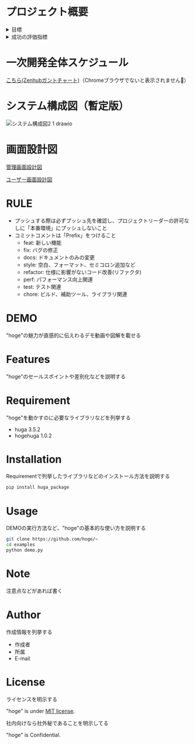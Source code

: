 # プロジェクト概要

<details>
<summary>目標
</summary>

  - インターン先での勤怠管理、給与計算の方法が、[slack](https://slack.com/intl/ja-jp/trials?remote_promo=f4d95f0b&utm_medium=ppc&utm_source=google&utm_campaign=cd_ppc_google_jp_ja_brand_slack_single_word_selfserve&utm_term=ss_slack_single_word_._スラック_._e_._c&utm_content=617976811340&gclid=CjwKCAjwhNWZBhB_EiwAPzlhNhZ0fWW_2S90B-URfKadz1t3UPWcIWSR2BBZDrJa7dDWcvMjc30CbxoCt4AQAvD_BwE&gclsrc=aw.ds)の専用チャンネルへのコメント（例：9:00出社しました）と、スプレッドシートで従業員毎に作成した就業履歴とを照らし合わせるというものだった。  
 こちらを、専用管理画面での入力のみで　給与計算・経費精算・給与明細発行　までを済ませられるWEBアプリを開発し、普段お世話になっている担当者さんの負担を軽減したいと考えた。

  - 自身初の個人プロジェクトということで、これからのエンジニア人生においていつでも戻ってこれる、参照できる「前例・型」という位置づけで、独学で調べながら開発を進める。
  
</details>
<details>
<summary>成功の評価指標
</summary>

- 需要の高いアプリ、作品になっているか
  - 実際に使用してもらい、フィードバックをもらう
  - demo動画、プレゼン資料を作成し、インターン先でエンジニアとしての仕事をもらう
- コードが整っているか
  - SOLID原則に従い、拡張性、可読性の高いコードを描く
- ユーザーを意識した構造か
  - 担当者さんにヒアリングを行い、現場での要件定義さながらの用件定義を行う
- 作品に明確な意図が込められているか
  - 目標欄参照

[ソース](https://www.sejuku.net/blog/86008)

</details>


# 一次開発全体スケジュール

[こちら(Zenhubガントチャート)](https://github.com/k-saito-en/portfolio-k-saito-hourTime/issues#workspaces/hourtime-63685ca80391a20013b73b19/roadmap)（Chromeブラウザでないと表示されません🙇）



# システム構成図（暫定版）

![システム構成図2 1 drawio](https://user-images.githubusercontent.com/111550856/194798083-c1d69020-3c3e-441b-b831-c18243bfe69f.png)


# 画面設計図
[管理画面設計図](https://docs.google.com/presentation/d/11LiQ3onJrz9EIk4CIXRtZMHeSmYXCoYJ3ZZ_mBUo1Fc/edit#slide=id.p)

[ユーザー画面設計図](https://docs.google.com/presentation/d/14UeRYGmgPjf4JcJhtGOS6OQdGAuXuNWWYEv8fb3qXWo/edit)


# RULE

- プッシュする際は必ずプッシュ先を確認し、プロジェクトリーダーの許可なしに「本番環境」にプッシュしないこと
- コミットコメントは「Prefix」をつけること
  - feat: 新しい機能
  - fix: バグの修正
  - docs: ドキュメントのみの変更
  - style: 空白、フォーマット、セミコロン追加など
  - refactor: 仕様に影響がないコード改善(リファクタ)
  - perf: パフォーマンス向上関連
  - test: テスト関連
  - chore: ビルド、補助ツール、ライブラリ関連
 
# DEMO
 
"hoge"の魅力が直感的に伝えわるデモ動画や図解を載せる
 
# Features
 
"hoge"のセールスポイントや差別化などを説明する
 
# Requirement
 
"hoge"を動かすのに必要なライブラリなどを列挙する
 
* huga 3.5.2
* hogehuga 1.0.2
 
# Installation
 
Requirementで列挙したライブラリなどのインストール方法を説明する
 
```bash
pip install huga_package
```
 
# Usage
 
DEMOの実行方法など、"hoge"の基本的な使い方を説明する
 
```bash
git clone https://github.com/hoge/~
cd examples
python demo.py
```
 
# Note
 
注意点などがあれば書く
 
# Author
 
作成情報を列挙する
 
* 作成者
* 所属
* E-mail
 
# License
ライセンスを明示する
 
"hoge" is under [MIT license](https://en.wikipedia.org/wiki/MIT_License).
 
社内向けなら社外秘であることを明示してる
 
"hoge" is Confidential.
